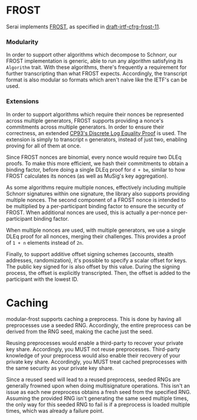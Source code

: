 # FROST

Serai implements [FROST](https://eprint.iacr.org/2020/852), as specified in
[draft-irtf-cfrg-frost-11](https://datatracker.ietf.org/doc/draft-irtf-cfrg-frost/).

### Modularity

In order to support other algorithms which decompose to Schnorr, our FROST
implementation is generic, able to run any algorithm satisfying its `Algorithm`
trait. With these algorithms, there's frequently a requirement for further
transcripting than what FROST expects. Accordingly, the transcript format is
also modular so formats which aren't naive like the IETF's can be used.

### Extensions

In order to support algorithms which require their nonces be represented across
multiple generators, FROST supports providing a nonce's commitments across
multiple generators. In order to ensure their correctness, an extended
[CP93's Discrete Log Equality Proof](https://chaum.com/wp-content/uploads/2021/12/Wallet_Databases.pdf)
is used. The extension is simply to transcript `n` generators, instead of just
two, enabling proving for all of them at once.

Since FROST nonces are binomial, every nonce would require two DLEq proofs. To
make this more efficient, we hash their commitments to obtain a binding factor,
before doing a single DLEq proof for `d + be`, similar to how FROST calculates
its nonces (as well as MuSig's key aggregation).

As some algorithms require multiple nonces, effectively including multiple
Schnorr signatures within one signature, the library also supports providing
multiple nonces. The second component of a FROST nonce is intended to be
multiplied by a per-participant binding factor to ensure the security of FROST.
When additional nonces are used, this is actually a per-nonce per-participant
binding factor.

When multiple nonces are used, with multiple generators, we use a single DLEq
proof for all nonces, merging their challenges. This provides a proof of `1 + n`
elements instead of `2n`.

Finally, to support additive offset signing schemes (accounts, stealth
addresses, randomization), it's possible to specify a scalar offset for keys.
The public key signed for is also offset by this value. During the signing
process, the offset is explicitly transcripted. Then, the offset is added to the
participant with the lowest ID.

# Caching

modular-frost supports caching a preprocess. This is done by having all
preprocesses use a seeded RNG. Accordingly, the entire preprocess can be derived
from the RNG seed, making the cache just the seed.

Reusing preprocesses would enable a third-party to recover your private key
share. Accordingly, you MUST not reuse preprocesses. Third-party knowledge of
your preprocess would also enable their recovery of your private key share.
Accordingly, you MUST treat cached preprocesses with the same security as your
private key share.

Since a reused seed will lead to a reused preprocess, seeded RNGs are generally
frowned upon when doing multisignature operations. This isn't an issue as each
new preprocess obtains a fresh seed from the specified RNG. Assuming the
provided RNG isn't generating the same seed multiple times, the only way for
this seeded RNG to fail is if a preprocess is loaded multiple times, which was
already a failure point.
